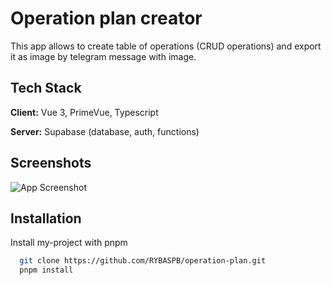
# Operation plan creator

This app allows to create table of operations (CRUD operations) and export it as image by telegram message with image.



## Tech Stack

**Client:** Vue 3, PrimeVue, Typescript

**Server:** Supabase (database, auth, functions)


## Screenshots

![App Screenshot](https://dzzngevgshyvuqrbfhrm.supabase.co/storage/v1/object/public/share/screen%20(1).png)


## Installation

Install my-project with pnpm

```bash
  git clone https://github.com/RYBASPB/operation-plan.git
  pnpm install
```
    